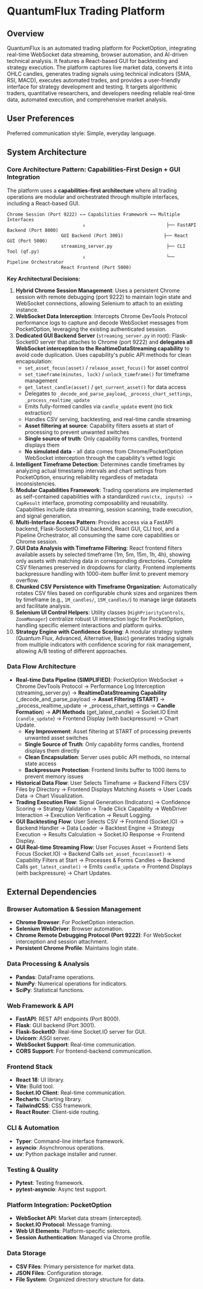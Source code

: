 # QuantumFlux Trading Platform

## Overview

QuantumFlux is an automated trading platform for PocketOption, integrating real-time WebSocket data streaming, browser automation, and AI-driven technical analysis. It features a React-based GUI for backtesting and strategy execution. The platform captures live market data, converts it into OHLC candles, generates trading signals using technical indicators (SMA, RSI, MACD), executes automated trades, and provides a user-friendly interface for strategy development and testing. It targets algorithmic traders, quantitative researchers, and developers needing reliable real-time data, automated execution, and comprehensive market analysis.

## User Preferences

Preferred communication style: Simple, everyday language.

## System Architecture

### Core Architecture Pattern: Capabilities-First Design + GUI Integration

The platform uses a **capabilities-first architecture** where all trading operations are modular and orchestrated through multiple interfaces, including a React-based GUI.

```
Chrome Session (Port 9222) ←→ Capabilities Framework ←→ Multiple Interfaces
                            ↓                              ├── FastAPI Backend (Port 8000)
                    GUI Backend (Port 3001)               ├── React GUI (Port 5000)
                    streaming_server.py                    ├── CLI Tool (qf.py)
                            ↓                              └── Pipeline Orchestrator
                    React Frontend (Port 5000)
```

**Key Architectural Decisions:**

1.  **Hybrid Chrome Session Management**: Uses a persistent Chrome session with remote debugging (port 9222) to maintain login state and WebSocket connections, allowing Selenium to attach to an existing instance.
2.  **WebSocket Data Interception**: Intercepts Chrome DevTools Protocol performance logs to capture and decode WebSocket messages from PocketOption, leveraging the existing authenticated session.
3.  **Dedicated GUI Backend Server** (`streaming_server.py` in root): Flask-SocketIO server that attaches to Chrome (port 9222) and **delegates all WebSocket interception to the RealtimeDataStreaming capability** to avoid code duplication. Uses capability's public API methods for clean encapsulation:
    - `set_asset_focus(asset)` / `release_asset_focus()` for asset control
    - `set_timeframe(minutes, lock)` / `unlock_timeframe()` for timeframe management
    - `get_latest_candle(asset)` / `get_current_asset()` for data access
    - Delegates to `_decode_and_parse_payload`, `_process_chart_settings`, `_process_realtime_update`
    - Emits fully-formed candles via `candle_update` event (no tick extraction)
    - Handles CSV serving, backtesting, and real-time candle streaming
    - **Asset filtering at source**: Capability filters assets at start of processing to prevent unwanted switches
    - **Single source of truth**: Only capability forms candles, frontend displays them
    - **No simulated data** - all data comes from Chrome/PocketOption WebSocket interception through the capability's vetted logic
4.  **Intelligent Timeframe Detection**: Determines candle timeframes by analyzing actual timestamp intervals and chart settings from PocketOption, ensuring reliability regardless of metadata inconsistencies.
5.  **Modular Capabilities Framework**: Trading operations are implemented as self-contained capabilities with a standardized `run(ctx, inputs) -> CapResult` interface, promoting composability and reusability. Capabilities include data streaming, session scanning, trade execution, and signal generation.
6.  **Multi-Interface Access Pattern**: Provides access via a FastAPI backend, Flask-SocketIO GUI backend, React GUI, CLI tool, and a Pipeline Orchestrator, all consuming the same core capabilities or Chrome session.
7.  **GUI Data Analysis with Timeframe Filtering**: React frontend filters available assets by selected timeframe (1m, 5m, 15m, 1h, 4h), showing only assets with matching data in corresponding directories. Complete CSV filenames preserved in dropdowns for clarity. Frontend implements backpressure handling with 1000-item buffer limit to prevent memory overflow.
8.  **Chunked CSV Persistence with Timeframe Organization**: Automatically rotates CSV files based on configurable chunk sizes and organizes them by timeframe (e.g., `1M_candles/`, `15M_candles/`) to manage large datasets and facilitate analysis.
9.  **Selenium UI Control Helpers**: Utility classes (`HighPriorityControls`, `ZoomManager`) centralize robust UI interaction logic for PocketOption, handling specific element interactions and platform quirks.
10. **Strategy Engine with Confidence Scoring**: A modular strategy system (Quantum Flux, Advanced, Alternative, Basic) generates trading signals from multiple indicators with confidence scoring for risk management, allowing A/B testing of different approaches.

### Data Flow Architecture

*   **Real-time Data Pipeline (SIMPLIFIED)**: PocketOption WebSocket → Chrome DevTools Protocol → Performance Log Interception (streaming_server.py) → **RealtimeDataStreaming Capability** (_decode_and_parse_payload → **Asset Filtering (START)** → _process_realtime_update → _process_chart_settings → **Candle Formation**) → **API Methods** (get_latest_candle) → Socket.IO Emit (`candle_update`) → Frontend Display (with backpressure) → Chart Update.
    - **Key Improvement**: Asset filtering at START of processing prevents unwanted asset switches
    - **Single Source of Truth**: Only capability forms candles, frontend displays them directly
    - **Clean Encapsulation**: Server uses public API methods, no internal state access
    - **Backpressure Protection**: Frontend limits buffer to 1000 items to prevent memory issues
*   **Historical Data Flow**: User Selects Timeframe → Backend Filters CSV Files by Directory → Frontend Displays Matching Assets → User Loads Data → Chart Visualization.
*   **Trading Execution Flow**: Signal Generation (Indicators) → Confidence Scoring → Strategy Validation → Trade Click Capability → WebDriver Interaction → Execution Verification → Result Logging.
*   **GUI Backtesting Flow**: User Selects CSV → Frontend (Socket.IO) → Backend Handler → Data Loader → Backtest Engine → Strategy Execution → Results Calculation → Socket.IO Response → Frontend Display.
*   **GUI Real-time Streaming Flow**: User Focuses Asset → Frontend Sets Focus (Socket.IO) → Backend Calls `set_asset_focus(asset)` → Capability Filters at Start → Processes & Forms Candles → Backend Calls `get_latest_candle()` → Emits `candle_update` → Frontend Displays (with backpressure) → Chart Updates.

## External Dependencies

### Browser Automation & Session Management
-   **Chrome Browser**: For PocketOption interaction.
-   **Selenium WebDriver**: Browser automation.
-   **Chrome Remote Debugging Protocol (Port 9222)**: For WebSocket interception and session attachment.
-   **Persistent Chrome Profile**: Maintains login state.

### Data Processing & Analysis
-   **Pandas**: DataFrame operations.
-   **NumPy**: Numerical operations for indicators.
-   **SciPy**: Statistical functions.

### Web Framework & API
-   **FastAPI**: REST API endpoints (Port 8000).
-   **Flask**: GUI backend (Port 3001).
-   **Flask-SocketIO**: Real-time Socket.IO server for GUI.
-   **Uvicorn**: ASGI server.
-   **WebSocket Support**: Real-time communication.
-   **CORS Support**: For frontend-backend communication.

### Frontend Stack
-   **React 18**: UI library.
-   **Vite**: Build tool.
-   **Socket.IO Client**: Real-time communication.
-   **Recharts**: Charting library.
-   **TailwindCSS**: CSS framework.
-   **React Router**: Client-side routing.

### CLI & Automation
-   **Typer**: Command-line interface framework.
-   **asyncio**: Asynchronous operations.
-   **uv**: Python package installer and runner.

### Testing & Quality
-   **Pytest**: Testing framework.
-   **pytest-asyncio**: Async test support.

### Platform Integration: PocketOption
-   **WebSocket API**: Market data stream (intercepted).
-   **Socket.IO Protocol**: Message framing.
-   **Web UI Elements**: Platform-specific selectors.
-   **Session Authentication**: Managed via Chrome profile.

### Data Storage
-   **CSV Files**: Primary persistence for market data.
-   **JSON Files**: Configuration storage.
-   **File System**: Organized directory structure for data.